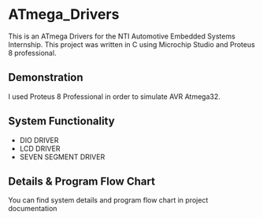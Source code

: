 # ATmega_Drivers
This is an ATmega Drivers  for the NTI Automotive Embedded Systems Internship. This project was written in C using Microchip Studio and Proteus 8 professional.

## Demonstration

I used Proteus 8 Professional in order to simulate AVR Atmega32. 

## System Functionality
- DIO DRIVER
- LCD DRIVER
- SEVEN SEGMENT DRIVER
## Details & Program Flow Chart
You can find system details and program flow chart in project documentation 
